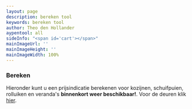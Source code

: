```yaml
---
layout: page
description: bereken tool
keywords: bereken tool
author: Theo den Hollander
aypentool: all
sideInfo: "<span id='cart'></span>"
mainImageUrl: ''
mainImageHeight: ''
mainImageWidth: 100%
---
```

<div class="dontprint">
<h3>Bereken</h3>

Hieronder kunt u een prijsindicatie berekenen voor kozijnen, schuifpuien, rolluiken en veranda's <strong>binnenkort weer beschikbaar!</strong>. Voor de deuren klik <a target="_blank" href="https://app.traumtuer-konfigurator.de/?color=b9e2f8&conf=daf957de&lang=en&logo=03fdee1b-9e12-4202-a8ff-2a52f3b2e03e&request=true&to=info%40aypenkozijnen.nl">hier</a>. <div id="toolLoader"></div> <div id="toolInfo"></div> </div>

<script>

$('#nav_door').hide();
</script>
